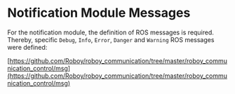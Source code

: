 # Notification Module Messages

For the notification module, the definition of ROS messages is required. Thereby, specific `Debug`, `Info`, `Error`, `Danger`
and `Warning` ROS messages were defined: 

[https://github.com/Roboy/roboy_communication/tree/master/roboy_communication_control/msg](https://github.com/Roboy/roboy_communication/tree/master/roboy_communication_control/msg) 